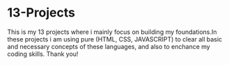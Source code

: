 # 13-Projects
This is my 13 projects where i mainly focus on building my foundations.In these projects i am using pure (HTML, CSS, JAVASCRIPT) to clear all basic and necessary concepts of these languages, and also to enchance my coding skills. Thank you!
